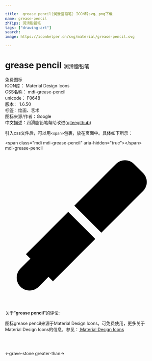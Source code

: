 ```yaml
---

title:  grease pencil(润滑脂铅笔) ICON转svg、png下载
name: grease-pencil
zhTips: 润滑脂铅笔
tags: ["drawing-art"]
search: 
image: https://iconhelper.cn/svg/material/grease-pencil.svg

---
```


# grease pencil  <small style="font-size: 60%;font-weight: 100">润滑脂铅笔</small>


<div class="detail-page">
<p>
<span><span class="badge-success badge">免费图标</span> </span>
<br/>
<span>
ICON库：
<span class="badge-secondary badge">Material Design Icons</span> 
</span>
<br/>
<span>
CSS名称：
<span class="badge-secondary badge">mdi-grease-pencil</span> 
</span>
<br/>
<span>
unicode：
<span class="badge-secondary badge">F0648</span> 
<copy-btn content='F0648' btn-title=""></copy-btn>
<copy-btn :content='String.fromCodePoint(parseInt("F0648", 16))' btn-title="复制U"></copy-btn>
</span>
<br/>
<span>
版本：
<span class="badge-secondary badge">1.6.50</span> 
</span><br/><span>标签：<span class="badge-light badge"><router-link to="/tags/drawing-art.html">绘画、艺术</router-link></span></span>
<br/>
<span>图标来源/作者：<span class="badge-light badge">Google</span></span> 
<br/>
<span class="zh-detail">中文描述：<span class="badge-primary badge">润滑脂铅笔</span><span class="help-link"><span>帮助改进</span>(<a href="https://gitee.com/liuwave/icon-helper/edit/master/json/material/grease-pencil.json" target="_blank" rel="noopener noreferrer">gitee</a><a href="https://github.com/liuwave/icon-helper/edit/master/json/material/grease-pencil.json" target="_blank" rel="noopener noreferrer">github</a></span>)</span><br/>
</p>
</div>
<div class="alert alert-dark">
  <i class="mdi mdi-grease-pencil mdi-48px"></i>
  <i class="mdi mdi-grease-pencil mdi-36px"></i>
  <i class="mdi mdi-grease-pencil mdi-24px"></i>
  <i class="mdi mdi-grease-pencil mdi-18px"></i>
</div>
<div>
  <p>引入css文件后，可以用<code>&lt;span&gt;</code>包裹，放在页面中。具体如下所示：    
  </p>
  <div class="alert alert-primary" style="font-size: 14px">
    &lt;span class="mdi mdi-grease-pencil" aria-hidden="true"&gt;&lt;/span&gt;
    <copy-btn content='<span class="mdi mdi-grease-pencil" aria-hidden="true"></span>'></copy-btn>
  </div>
  <div class="alert alert-secondary">
    <i class="mdi mdi-grease-pencil"
    style="font-size: 24px"
    aria-hidden="true"></i> mdi-grease-pencil
    <copy-btn content="mdi-grease-pencil" btn-title="复制图标名称"></copy-btn>
  </div>
</div>
<div id="svg" class="svg-wrap">
<svg xmlns="http://www.w3.org/2000/svg" viewBox="0 0 24 24"><path d="M18.62,1.5C18.11,1.5 17.6,1.69 17.21,2.09L10.75,8.55L14.95,12.74L21.41,6.29C22.2,5.5 22.2,4.24 21.41,3.46L20.04,2.09C19.65,1.69 19.14,1.5 18.62,1.5M9.8,9.5L3.23,16.07L3.93,16.77C3.4,17.24 2.89,17.78 2.38,18.29C1.6,19.08 1.6,20.34 2.38,21.12C3.16,21.9 4.42,21.9 5.21,21.12C5.72,20.63 6.25,20.08 6.73,19.58L7.43,20.27L14,13.7" /></svg>
</div>
<detail full-name='mdi-grease-pencil'></detail>
<div class="icon-detail__container">
<p>关于“<b>grease pencil</b>”的评论:</p>
</div>
<Vssue title="关于“grease pencil”的评论" />    
<div><p>图标grease pencil来源于Material Design Icons，可免费使用，更多关于 Material Design Icons的信息，参见：<a target="_blank" href="https://iconhelper.cn/material.html"> Material Design Icons</a>
</p></div>

<div style="padding:2rem 0 " class="page-nav"><p class="inner"><span class="prev">←<router-link to="/icon/grave-stone.html">grave-stone</router-link></span> <span class="next"><router-link to="/icon/greater-than.html">greater-than</router-link>→</span></p></div>

